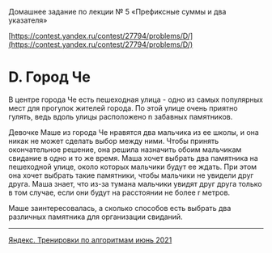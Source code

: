 Домашнее задание по лекции № 5 «Префиксные суммы и два указателя»

[https://contest.yandex.ru/contest/27794/problems/D/](https://contest.yandex.ru/contest/27794/problems/D/)

# D. Город Че

В центре города Че есть пешеходная улица - одно из самых популярных мест для прогулок жителей города. По этой улице очень приятно гулять, ведь вдоль улицы расположено n забавных памятников.

Девочке Маше из города Че нравятся два мальчика из ее школы, и она никак не может сделать выбор между ними. Чтобы принять окончательное решение, она решила назначить обоим мальчикам свидание в одно и то же время. Маша хочет выбрать два памятника на пешеходной улице, около которых мальчики будут ее ждать. При этом она хочет выбрать такие памятники, чтобы мальчики не увидели друг друга. Маша знает, что из-за тумана мальчики увидят друг друга только в том случае, если они будут на расстоянии не более r метров.

Маше заинтересовалась, а сколько способов есть выбрать два различных памятника для организации свиданий.

---

[Яндекс. Тренировки по алгоритмам июнь 2021](https://yandex.ru/yaintern/algorithm-training_1)
